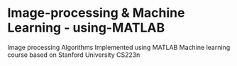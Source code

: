 # Image-processing & Machine Learning - using-MATLAB
Image processing Algorithms Implemented using MATLAB
Machine learning course based on Stanford University CS223n 
